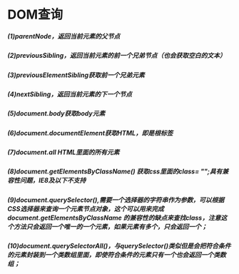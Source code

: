 # DOM查询

##### (1)parentNode，返回当前元素的父节点

##### (2)previousSibling，返回当前元素的前一个兄弟节点（也会获取空白的文本）

##### (3)previousElementSibling获取前一个兄弟元素

##### (4)nextSibling，返回当前元素的下一个节点

##### (5)document.body获取body元素

##### (6)document.documentElement获取HTML，即是根标签

##### (7)document.all HTML里面的所有元素

##### (8)document.getElementsByClassName() 获取css里面的class= "";具有兼容性问题，IE8及以下不支持

##### (9)document.querySelector(),需要一个选择器的字符串作为参数，可以根据CSS选择器来查询一个元素节点对象，这个可以用来完成document.getElementsByClassName 的兼容性的缺点来查找class，注意这个方法只会返回一个唯一的一个元素，如果元素有多个，只会返回一个；

##### (10)document.querySelectorAll()，与querySelector()类似但是会把符合条件的元素封装到一个类数组里面，即使符合条件的元素只有一个也会返回一个类数组；









